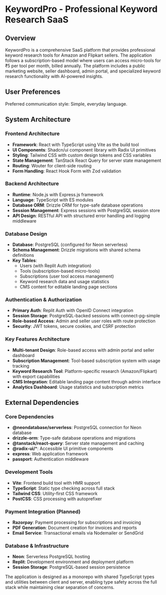 # KeywordPro - Professional Keyword Research SaaS

## Overview

KeywordPro is a comprehensive SaaS platform that provides professional keyword research tools for Amazon and Flipkart sellers. The application follows a subscription-based model where users can access micro-tools for ₹5 per tool per month, billed annually. The platform includes a public marketing website, seller dashboard, admin portal, and specialized keyword research functionality with AI-powered insights.

## User Preferences

Preferred communication style: Simple, everyday language.

## System Architecture

### Frontend Architecture
- **Framework**: React with TypeScript using Vite as the build tool
- **UI Components**: Shadcn/ui component library with Radix UI primitives
- **Styling**: Tailwind CSS with custom design tokens and CSS variables
- **State Management**: TanStack React Query for server state management
- **Routing**: Wouter for client-side routing
- **Form Handling**: React Hook Form with Zod validation

### Backend Architecture
- **Runtime**: Node.js with Express.js framework
- **Language**: TypeScript with ES modules
- **Database ORM**: Drizzle ORM for type-safe database operations
- **Session Management**: Express sessions with PostgreSQL session store
- **API Design**: RESTful API with structured error handling and logging middleware

### Database Design
- **Database**: PostgreSQL (configured for Neon serverless)
- **Schema Management**: Drizzle migrations with shared schema definitions
- **Key Tables**: 
  - Users (with Replit Auth integration)
  - Tools (subscription-based micro-tools)
  - Subscriptions (user tool access management)
  - Keyword research data and usage statistics
  - CMS content for editable landing page sections

### Authentication & Authorization
- **Primary Auth**: Replit Auth with OpenID Connect integration
- **Session Storage**: PostgreSQL-backed sessions with connect-pg-simple
- **Role-based Access**: Admin and seller user roles with route protection
- **Security**: JWT tokens, secure cookies, and CSRF protection

### Key Features Architecture
- **Multi-tenant Design**: Role-based access with admin portal and seller dashboard
- **Subscription Management**: Tool-based subscription system with usage tracking
- **Keyword Research Tool**: Platform-specific research (Amazon/Flipkart) with export capabilities
- **CMS Integration**: Editable landing page content through admin interface
- **Analytics Dashboard**: Usage statistics and subscription metrics

## External Dependencies

### Core Dependencies
- **@neondatabase/serverless**: PostgreSQL connection for Neon database
- **drizzle-orm**: Type-safe database operations and migrations
- **@tanstack/react-query**: Server state management and caching
- **@radix-ui/***: Accessible UI primitive components
- **express**: Web application framework
- **passport**: Authentication middleware

### Development Tools
- **Vite**: Frontend build tool with HMR support
- **TypeScript**: Static type checking across full stack
- **Tailwind CSS**: Utility-first CSS framework
- **PostCSS**: CSS processing with autoprefixer

### Payment Integration (Planned)
- **Razorpay**: Payment processing for subscriptions and invoicing
- **PDF Generation**: Document creation for invoices and reports
- **Email Service**: Transactional emails via Nodemailer or SendGrid

### Database & Infrastructure
- **Neon**: Serverless PostgreSQL hosting
- **Replit**: Development environment and deployment platform
- **Session Storage**: PostgreSQL-based session persistence

The application is designed as a monorepo with shared TypeScript types and utilities between client and server, enabling type safety across the full stack while maintaining clear separation of concerns.